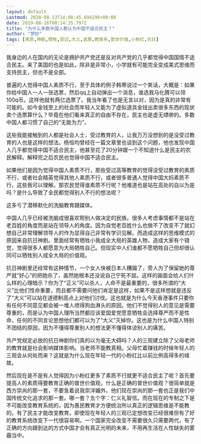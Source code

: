 ```yaml
---
layout: default
Lastmod: 2020-08-13T14:08:45.694296+00:00
date: 2019-08-16T00:14:35.797Z
title: "为什么多数中国人都认为中国不适合民主？"
author: "梦妙"
tags: [素质,神剧,牺牲,受过,大义,选票,教育系,普世价值,小粉红,抗日]
---
```


我身边的人在国内的无论是拥护共产党还是反对共产党的几乎都觉得中国国情不适合民主。来了美国的也是如此，除非是非常小，小学就有可能完全变成美式思维而支持民主，但也不是全部。

普遍的人觉得中国人素质不行，至于具体的例子韩寒说过一个笑话，大概是：如果你给中国人一人一张选票，然后qq上自动弹出一个消息，谁选我马化腾可以领100q币。这样他就有两亿选票了。我当年看了也是无言以对，因为是真的非常有可能的。如今金钱至上的社会而年轻人又能为了虚拟道具金钱出卖很多东西的现状卖个选票算什么？毕竟在他们看来真正的自由不存在，民主也是虚无缥缈的。多数中国人都习惯了自己的“无能为力”。

这些我能接触到的人都是社会人士，受过教育的人，让我万万没想到的是没受过教育的人也是这样的想法。杨恒均曾经在一篇文章里也谈到这个问题，他也发现中国人几乎都觉得中国不适合民主，他甚至花了20分钟跟一个不知道什么是民主的农民解释。解释完之后农民也觉得中国不适合民主。

如果他们是因为觉得中国人素质不行，那些受过高等教育的觉得没受过教育的素质不行，或者社会精英觉得其他人素质不行，或者很多普通人觉得中国大妈素质不行，这些我可以理解。那农民觉得谁素质不行呢？他难道也是站在高处的自以为是吗？是什么导致了全民都觉得别人不行的想法呢？

这多亏了潜移默化的洗脑教育跟媒体。

中国人几乎已经被洗脑成很喜欢帮别人做决定的民族。很多人考虑事情都不是站在老百姓的角度而是站在领导人的角度。因为自觉老百姓什么也做不了改变不了就幻想自己非常理解领导人的作为显得自己非常有学识见解。而造成这样的思维模式的原因来自抗日神剧。里面经常有牺牲小我成全大局的英雄人物，造成大家有个错觉，觉得很多人都愿意为大局牺牲自己。但现实中人们谁都不愿牺牲自己但却很认同可以牺牲别人成全大局的价值观。

抗日神剧里还经常有这种情节，一个女人快被日本人糟蹋了，旁人为了保留她的尊严就“好心”的把她杀了，虽然她根本还没说自己宁死不屈。这样的画面会给人们什么样的心理暗示？你为了“正义”可以杀人，人命不是最重要的，很多所谓的“大义”比他们性命重要，而且都不需要问他们肯定是这样，如果不是这样想就是违反了“大义”可以站在道德制高点上对他们讨伐。这也就是为什么今天香港事件只要你有任何不同意见都会被一堆人喷得狗血淋头的原因。他们不觉得别人的意见是需要尊重的，而是认为中国人理所当然都应该爱国爱党愿意牺牲会选择尊严而不是性命，任何的不同言论思想他们都可以为了“大义”灭掉你。这也是为什么中国人特别不团结的原因，因为不懂得尊重别人的想法更不懂得体谅别人的痛苦。

共产党规定必放的抗日神剧你们真的以为毫无大碍吗？人的三观建立除了父母老师的教育就是社会影响媒体影响。当老师不能教真相，父母忙着赚钱的时候年轻人的三观会从何处而来？这就是为什么现在年轻一代的小粉红比以前比例高得多的缘故。

然后现在是不是有人觉得因为小粉红更多了素质不行就更不适合民主了呢？首先要提高人的素质得要教育正确的普世价值观，什么是正确的普世价值观？很简单就是西方崇尚的那一套，不要急着说我崇洋媚外，他们现在崇尚的那一套也正是我们中国传统文化追求的那一套。哪一套？五个字：仁义礼智信。而在现在的专制之下是不可能改变教育系统的，因为愚民教育才方便统治所以真正的逻辑思维是不能教的。有了民主才能改变教育。即使现在年轻人的三观已定想改变已经很难但有了好的教育系统改变下一代很容易啊。一个国家完全改变不需要很久只需要两代，有了正确的方向跟到达的方式中国才会有真正光明的未来，不用再生活在人性缺失的雾霾当中。

